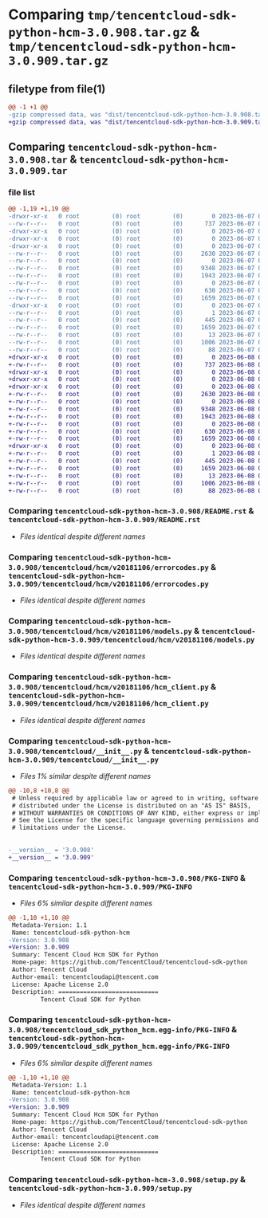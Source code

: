 # Comparing `tmp/tencentcloud-sdk-python-hcm-3.0.908.tar.gz` & `tmp/tencentcloud-sdk-python-hcm-3.0.909.tar.gz`

## filetype from file(1)

```diff
@@ -1 +1 @@
-gzip compressed data, was "dist/tencentcloud-sdk-python-hcm-3.0.908.tar", last modified: Wed Jun  7 00:25:43 2023, max compression
+gzip compressed data, was "dist/tencentcloud-sdk-python-hcm-3.0.909.tar", last modified: Thu Jun  8 00:26:29 2023, max compression
```

## Comparing `tencentcloud-sdk-python-hcm-3.0.908.tar` & `tencentcloud-sdk-python-hcm-3.0.909.tar`

### file list

```diff
@@ -1,19 +1,19 @@
-drwxr-xr-x   0 root         (0) root         (0)        0 2023-06-07 00:25:43.000000 tencentcloud-sdk-python-hcm-3.0.908/
--rw-r--r--   0 root         (0) root         (0)      737 2023-06-07 00:25:43.000000 tencentcloud-sdk-python-hcm-3.0.908/README.rst
-drwxr-xr-x   0 root         (0) root         (0)        0 2023-06-07 00:25:43.000000 tencentcloud-sdk-python-hcm-3.0.908/tencentcloud/
-drwxr-xr-x   0 root         (0) root         (0)        0 2023-06-07 00:25:43.000000 tencentcloud-sdk-python-hcm-3.0.908/tencentcloud/hcm/
-drwxr-xr-x   0 root         (0) root         (0)        0 2023-06-07 00:25:43.000000 tencentcloud-sdk-python-hcm-3.0.908/tencentcloud/hcm/v20181106/
--rw-r--r--   0 root         (0) root         (0)     2630 2023-06-07 00:25:43.000000 tencentcloud-sdk-python-hcm-3.0.908/tencentcloud/hcm/v20181106/errorcodes.py
--rw-r--r--   0 root         (0) root         (0)        0 2023-06-07 00:25:43.000000 tencentcloud-sdk-python-hcm-3.0.908/tencentcloud/hcm/v20181106/__init__.py
--rw-r--r--   0 root         (0) root         (0)     9348 2023-06-07 00:25:43.000000 tencentcloud-sdk-python-hcm-3.0.908/tencentcloud/hcm/v20181106/models.py
--rw-r--r--   0 root         (0) root         (0)     1943 2023-06-07 00:25:43.000000 tencentcloud-sdk-python-hcm-3.0.908/tencentcloud/hcm/v20181106/hcm_client.py
--rw-r--r--   0 root         (0) root         (0)        0 2023-06-07 00:25:43.000000 tencentcloud-sdk-python-hcm-3.0.908/tencentcloud/hcm/__init__.py
--rw-r--r--   0 root         (0) root         (0)      630 2023-06-07 00:25:43.000000 tencentcloud-sdk-python-hcm-3.0.908/tencentcloud/__init__.py
--rw-r--r--   0 root         (0) root         (0)     1659 2023-06-07 00:25:43.000000 tencentcloud-sdk-python-hcm-3.0.908/PKG-INFO
-drwxr-xr-x   0 root         (0) root         (0)        0 2023-06-07 00:25:43.000000 tencentcloud-sdk-python-hcm-3.0.908/tencentcloud_sdk_python_hcm.egg-info/
--rw-r--r--   0 root         (0) root         (0)        1 2023-06-07 00:25:43.000000 tencentcloud-sdk-python-hcm-3.0.908/tencentcloud_sdk_python_hcm.egg-info/dependency_links.txt
--rw-r--r--   0 root         (0) root         (0)      445 2023-06-07 00:25:43.000000 tencentcloud-sdk-python-hcm-3.0.908/tencentcloud_sdk_python_hcm.egg-info/SOURCES.txt
--rw-r--r--   0 root         (0) root         (0)     1659 2023-06-07 00:25:43.000000 tencentcloud-sdk-python-hcm-3.0.908/tencentcloud_sdk_python_hcm.egg-info/PKG-INFO
--rw-r--r--   0 root         (0) root         (0)       13 2023-06-07 00:25:43.000000 tencentcloud-sdk-python-hcm-3.0.908/tencentcloud_sdk_python_hcm.egg-info/top_level.txt
--rw-r--r--   0 root         (0) root         (0)     1006 2023-06-07 00:25:43.000000 tencentcloud-sdk-python-hcm-3.0.908/setup.py
--rw-r--r--   0 root         (0) root         (0)       88 2023-06-07 00:25:43.000000 tencentcloud-sdk-python-hcm-3.0.908/setup.cfg
+drwxr-xr-x   0 root         (0) root         (0)        0 2023-06-08 00:26:29.000000 tencentcloud-sdk-python-hcm-3.0.909/
+-rw-r--r--   0 root         (0) root         (0)      737 2023-06-08 00:26:29.000000 tencentcloud-sdk-python-hcm-3.0.909/README.rst
+drwxr-xr-x   0 root         (0) root         (0)        0 2023-06-08 00:26:29.000000 tencentcloud-sdk-python-hcm-3.0.909/tencentcloud/
+drwxr-xr-x   0 root         (0) root         (0)        0 2023-06-08 00:26:29.000000 tencentcloud-sdk-python-hcm-3.0.909/tencentcloud/hcm/
+drwxr-xr-x   0 root         (0) root         (0)        0 2023-06-08 00:26:29.000000 tencentcloud-sdk-python-hcm-3.0.909/tencentcloud/hcm/v20181106/
+-rw-r--r--   0 root         (0) root         (0)     2630 2023-06-08 00:26:29.000000 tencentcloud-sdk-python-hcm-3.0.909/tencentcloud/hcm/v20181106/errorcodes.py
+-rw-r--r--   0 root         (0) root         (0)        0 2023-06-08 00:26:29.000000 tencentcloud-sdk-python-hcm-3.0.909/tencentcloud/hcm/v20181106/__init__.py
+-rw-r--r--   0 root         (0) root         (0)     9348 2023-06-08 00:26:29.000000 tencentcloud-sdk-python-hcm-3.0.909/tencentcloud/hcm/v20181106/models.py
+-rw-r--r--   0 root         (0) root         (0)     1943 2023-06-08 00:26:29.000000 tencentcloud-sdk-python-hcm-3.0.909/tencentcloud/hcm/v20181106/hcm_client.py
+-rw-r--r--   0 root         (0) root         (0)        0 2023-06-08 00:26:29.000000 tencentcloud-sdk-python-hcm-3.0.909/tencentcloud/hcm/__init__.py
+-rw-r--r--   0 root         (0) root         (0)      630 2023-06-08 00:26:29.000000 tencentcloud-sdk-python-hcm-3.0.909/tencentcloud/__init__.py
+-rw-r--r--   0 root         (0) root         (0)     1659 2023-06-08 00:26:29.000000 tencentcloud-sdk-python-hcm-3.0.909/PKG-INFO
+drwxr-xr-x   0 root         (0) root         (0)        0 2023-06-08 00:26:29.000000 tencentcloud-sdk-python-hcm-3.0.909/tencentcloud_sdk_python_hcm.egg-info/
+-rw-r--r--   0 root         (0) root         (0)        1 2023-06-08 00:26:29.000000 tencentcloud-sdk-python-hcm-3.0.909/tencentcloud_sdk_python_hcm.egg-info/dependency_links.txt
+-rw-r--r--   0 root         (0) root         (0)      445 2023-06-08 00:26:29.000000 tencentcloud-sdk-python-hcm-3.0.909/tencentcloud_sdk_python_hcm.egg-info/SOURCES.txt
+-rw-r--r--   0 root         (0) root         (0)     1659 2023-06-08 00:26:29.000000 tencentcloud-sdk-python-hcm-3.0.909/tencentcloud_sdk_python_hcm.egg-info/PKG-INFO
+-rw-r--r--   0 root         (0) root         (0)       13 2023-06-08 00:26:29.000000 tencentcloud-sdk-python-hcm-3.0.909/tencentcloud_sdk_python_hcm.egg-info/top_level.txt
+-rw-r--r--   0 root         (0) root         (0)     1006 2023-06-08 00:26:29.000000 tencentcloud-sdk-python-hcm-3.0.909/setup.py
+-rw-r--r--   0 root         (0) root         (0)       88 2023-06-08 00:26:29.000000 tencentcloud-sdk-python-hcm-3.0.909/setup.cfg
```

### Comparing `tencentcloud-sdk-python-hcm-3.0.908/README.rst` & `tencentcloud-sdk-python-hcm-3.0.909/README.rst`

 * *Files identical despite different names*

### Comparing `tencentcloud-sdk-python-hcm-3.0.908/tencentcloud/hcm/v20181106/errorcodes.py` & `tencentcloud-sdk-python-hcm-3.0.909/tencentcloud/hcm/v20181106/errorcodes.py`

 * *Files identical despite different names*

### Comparing `tencentcloud-sdk-python-hcm-3.0.908/tencentcloud/hcm/v20181106/models.py` & `tencentcloud-sdk-python-hcm-3.0.909/tencentcloud/hcm/v20181106/models.py`

 * *Files identical despite different names*

### Comparing `tencentcloud-sdk-python-hcm-3.0.908/tencentcloud/hcm/v20181106/hcm_client.py` & `tencentcloud-sdk-python-hcm-3.0.909/tencentcloud/hcm/v20181106/hcm_client.py`

 * *Files identical despite different names*

### Comparing `tencentcloud-sdk-python-hcm-3.0.908/tencentcloud/__init__.py` & `tencentcloud-sdk-python-hcm-3.0.909/tencentcloud/__init__.py`

 * *Files 1% similar despite different names*

```diff
@@ -10,8 +10,8 @@
 # Unless required by applicable law or agreed to in writing, software
 # distributed under the License is distributed on an "AS IS" BASIS,
 # WITHOUT WARRANTIES OR CONDITIONS OF ANY KIND, either express or implied.
 # See the License for the specific language governing permissions and
 # limitations under the License.
 
 
-__version__ = '3.0.908'
+__version__ = '3.0.909'
```

### Comparing `tencentcloud-sdk-python-hcm-3.0.908/PKG-INFO` & `tencentcloud-sdk-python-hcm-3.0.909/PKG-INFO`

 * *Files 6% similar despite different names*

```diff
@@ -1,10 +1,10 @@
 Metadata-Version: 1.1
 Name: tencentcloud-sdk-python-hcm
-Version: 3.0.908
+Version: 3.0.909
 Summary: Tencent Cloud Hcm SDK for Python
 Home-page: https://github.com/TencentCloud/tencentcloud-sdk-python
 Author: Tencent Cloud
 Author-email: tencentcloudapi@tencent.com
 License: Apache License 2.0
 Description: ============================
         Tencent Cloud SDK for Python
```

### Comparing `tencentcloud-sdk-python-hcm-3.0.908/tencentcloud_sdk_python_hcm.egg-info/PKG-INFO` & `tencentcloud-sdk-python-hcm-3.0.909/tencentcloud_sdk_python_hcm.egg-info/PKG-INFO`

 * *Files 6% similar despite different names*

```diff
@@ -1,10 +1,10 @@
 Metadata-Version: 1.1
 Name: tencentcloud-sdk-python-hcm
-Version: 3.0.908
+Version: 3.0.909
 Summary: Tencent Cloud Hcm SDK for Python
 Home-page: https://github.com/TencentCloud/tencentcloud-sdk-python
 Author: Tencent Cloud
 Author-email: tencentcloudapi@tencent.com
 License: Apache License 2.0
 Description: ============================
         Tencent Cloud SDK for Python
```

### Comparing `tencentcloud-sdk-python-hcm-3.0.908/setup.py` & `tencentcloud-sdk-python-hcm-3.0.909/setup.py`

 * *Files identical despite different names*

